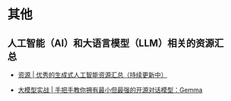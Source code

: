 # 其他

## 人工智能（AI）和大语言模型（LLM）相关的资源汇总

- [资源 | 优秀的生成式人工智能资源汇总（持续更新中）](20240218-1502_Awesome_Generative_AI.md)

- [大模型实战 | 手把手教你拥有最小但最强的开源对话模型：Gemma](20240223-1546_LLM_Practice_001.md)